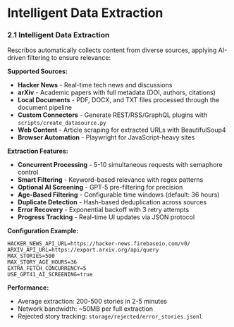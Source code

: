 # Intelligent Data Extraction

### 2.1 Intelligent Data Extraction

Rescribos automatically collects content from diverse sources, applying AI-driven filtering to ensure relevance:

**Supported Sources:**
- **Hacker News** - Real-time tech news and discussions
- **arXiv** - Academic papers with full metadata (DOI, authors, citations)
- **Local Documents** - PDF, DOCX, and TXT files processed through the document pipeline
- **Custom Connectors** - Generate REST/RSS/GraphQL plugins with `scripts/create_datasource.py`
- **Web Content** - Article scraping for extracted URLs with BeautifulSoup4
- **Browser Automation** - Playwright for JavaScript-heavy sites

**Extraction Features:**
- **Concurrent Processing** - 5-10 simultaneous requests with semaphore control
- **Smart Filtering** - Keyword-based relevance with regex patterns
- **Optional AI Screening** - GPT-5 pre-filtering for precision
- **Age-Based Filtering** - Configurable time windows (default: 36 hours)
- **Duplicate Detection** - Hash-based deduplication across sources
- **Error Recovery** - Exponential backoff with 3 retry attempts
- **Progress Tracking** - Real-time UI updates via JSON protocol

**Configuration Example:**
```env
HACKER_NEWS_API_URL=https://hacker-news.firebaseio.com/v0/
ARXIV_API_URL=https://export.arxiv.org/api/query
MAX_STORIES=500
MAX_STORY_AGE_HOURS=36
EXTRA_FETCH_CONCURRENCY=5
USE_GPT41_AI_SCREENING=true
```

**Performance:**
- Average extraction: 200-500 stories in 2-5 minutes
- Network bandwidth: ~50MB per full extraction
- Rejected story tracking: `storage/rejected/error_stories.jsonl`
